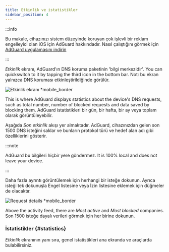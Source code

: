 ```yaml
---
title: Etkinlik ve istatistikler
sidebar_position: 4
---
```


:::info

Bu makale, cihazınızı sistem düzeyinde koruyan çok işlevli bir reklam engelleyici olan iOS için AdGuard hakkındadır. Nasıl çalıştığını görmek için [AdGuard uygulamasını indirin](https://agrd.io/download-kb-adblock)

:::

_Etkinlik_ ekranı, AdGuard'ın DNS koruma paketinin 'bilgi merkezidir'. You can quickswitch to it by tapping the third icon in the bottom bar. Not: bu ekran yalnızca DNS koruması etkinleştirildiğinde görülür.

![Etkinlik ekranı \*mobile\_border](https://cdn.adtidy.org/content/github/ad_blocker/ios/activity.png)

This is where AdGuard displays statistics about the device's DNS requests, such as total number, number of blocked requests and data saved by blocking them. AdGuard istatistikleri bir gün, bir hafta, bir ay veya toplam olarak görüntüleyebilir.

Aşağıda _Son etkinlik_ akışı yer almaktadır. AdGuard, cihazınızdan gelen son 1500 DNS isteğini saklar ve bunların protokol türü ve hedef alan adı gibi özelliklerini gösterir.

:::note

AdGuard bu bilgileri hiçbir yere göndermez. It is 100% local and does not leave your device.

:::

Daha fazla ayrıntı görüntülemek için herhangi bir isteğe dokunun. Ayrıca isteği tek dokunuşla Engel listesine veya İzin listesine eklemek için düğmeler de olacaktır.

![Request details \*mobile\_border](https://cdn.adtidy.org/public/Adguard/kb/iOS/features/request_info_en.jpeg)

Above the activity feed, there are _Most active_ and _Most blocked_ companies. Son 1500 isteğe dayalı verileri görmek için her birine dokunun.

### İstatistikler {#statistics}

_Etkinlik_ ekranının yanı sıra, genel istatistikleri ana ekranda ve araçlarda bulabilirsiniz.
